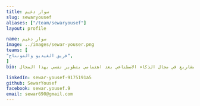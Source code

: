 ```yaml
---
title: سوار دغيم
slug: sewaryousef
aliases: ["/team/sewaryousef"]
layout: profile

name: سوار دغيم
image: ../images/sewar-youser.png
teams: [
"فريق الفيديو والمونتاج",
]
bio: مدربة ومرشدة، طالبة هندسة حاسوب في الجامعة الأردنية، عملت على عدة مشاريع في مجال الذكاء الاصطناعي بعد اهتمامي بتطوير نفسي بهذا المجال.

linkedIn: sewar-yousef-9175191a5
github: SewarYousef
facebook: sewar.yousef.9
email: sewar690@gmail.com
---
```


